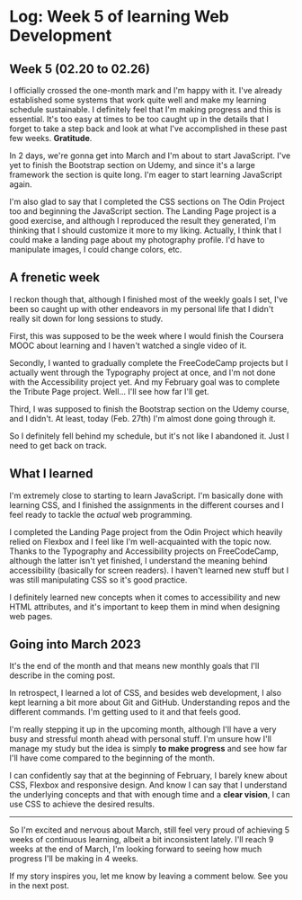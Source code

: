 # Log: Week 5 of learning Web Development

## Week 5 (02.20 to 02.26)

I officially crossed the one-month mark and I'm happy with it. I've already established some systems that work quite well and make my learning schedule sustainable. I definitely feel that I'm making progress and this is essential. It's too easy at times to be too caught up in the details that I forget to take a step back and look at what I've accomplished in these past few weeks. **Gratitude**.

In 2 days, we're gonna get into March and I'm about to start JavaScript. I've yet to finish the Bootstrap section on Udemy, and since it's a large framework the section is quite long. I'm eager to start learning JavaScript again.

I'm also glad to say that I completed the CSS sections on The Odin Project too and beginning the JavaScript section. The Landing Page project is a good exercise, and although I reproduced the result they generated, I'm thinking that I should customize it more to my liking. Actually, I think that I could make a landing page about my photography profile. I'd have to manipulate images, I could change colors, etc.

## A frenetic week

I reckon though that, although I finished most of the weekly goals I set, I've been so caught up with other endeavors in my personal life that I didn't really sit down for long sessions to study.

First, this was supposed to be the week where I would finish the Coursera MOOC about learning and I haven't watched a single video of it.

Secondly, I wanted to gradually complete the FreeCodeCamp projects but I actually went through the Typography project at once, and I'm not done with the Accessibility project yet. And my February goal was to complete the Tribute Page project. Well... I'll see how far I'll get.

Third, I was supposed to finish the Bootstrap section on the Udemy course, and I didn't. At least, today (Feb. 27th) I'm almost done going through it.

So I definitely fell behind my schedule, but it's not like I abandoned it. Just I need to get back on track.

## What I learned

I'm extremely close to starting to learn JavaScript. I'm basically done with learning CSS, and I finished the assignments in the different courses and I feel ready to tackle the _actual_ web programming.

I completed the Landing Page project from the Odin Project which heavily relied on Flexbox and I feel like I'm well-acquainted with the topic now. Thanks to the Typography and Accessibility projects on FreeCodeCamp, although the latter isn't yet finished, I understand the meaning behind accessibility (basically for screen readers). I haven't learned new stuff but I was still manipulating CSS so it's good practice.

I definitely learned new concepts when it comes to accessibility and new HTML attributes, and it's important to keep them in mind when designing web pages.

## Going into March 2023

It's the end of the month and that means new monthly goals that I'll describe in the coming post.

In retrospect, I learned a lot of CSS, and besides web development, I also kept learning a bit more about Git and GitHub. Understanding repos and the different commands. I'm getting used to it and that feels good.

I'm really stepping it up in the upcoming month, although I'll have a very busy and stressful month ahead with personal stuff. I'm unsure how I'll manage my study but the idea is simply **to make progress** and see how far I'll have come compared to the beginning of the month.

I can confidently say that at the beginning of February, I barely knew about CSS, Flexbox and responsive design. And know I can say that I understand the underlying concepts and that with enough time and a **clear vision**, I can use CSS to achieve the desired results.

<hr>

So I'm excited and nervous about March, still feel very proud of achieving 5 weeks of continuous learning, albeit a bit inconsistent lately. I'll reach 9 weeks at the end of March, I'm looking forward to seeing how much progress I'll be making in 4 weeks.

If my story inspires you, let me know by leaving a comment below. See you in the next post.
